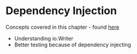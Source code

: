 # Dependency Injection

Concepts covered in this chapter - found [here](https://quii.gitbook.io/learn-go-with-tests/go-fundamentals/dependency-injection)

- Understanding io.Writer
- Better testing because of dependency injecting
